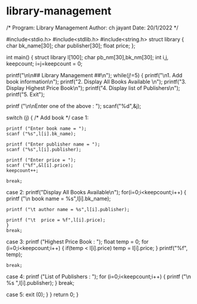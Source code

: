 # library-management
/*
Program: Library Management
Author: ch jayant
Date: 20/1/2022
*/

#include<stdio.h>
#include<stdlib.h>
#include<string.h>
struct library
{
char bk_name[30];
char publisher[30];
float price;
};

int main()
{
struct library l[100];
char pb_nm[30],bk_nm[30];
int i,j, keepcount;
i=j=keepcount = 0;

printf("\n\n## Library Management ##\n");
while(j!=5)
{
printf("\n1. Add book information\n");
printf("2. Display All Books Available \n");
printf("3. Display Highest Price Book\n");
printf("4. Display list of Publishers\n");
printf("5. Exit");

printf ("\n\nEnter one of the above : ");
scanf("%d",&j);

switch (j)
{
/* Add book */
case 1:  

	printf ("Enter book name = ");
	scanf ("%s",l[i].bk_name);
	
	printf ("Enter publisher name = ");
	scanf ("%s",l[i].publisher);

	printf ("Enter price = ");
	scanf ("%f",&l[i].price);
	keepcount++;

	break;
case 2:
	printf("Display All Books Available\n");
	for(i=0;i<keepcount;i++)
	{
	printf ("\n book name = %s",l[i].bk_name);
	
	printf ("\t author name = %s",l[i].publisher);

	printf ("\t  price = %f",l[i].price);
	}
	break;

case 3:
	printf ("Highest Price Book : ");
float temp = 0;
	for (i=0;i<keepcount;i++)
	{
	    if(temp < l[i].price)
	        temp = l[i].price;
	}
	printf("%f", temp);
	
	break;

case 4:
	printf ("List of Publishers : ");
	for (i=0;i<keepcount;i++)
	{
	    printf ("\n %s ",l[i].publisher);
	}
	break;

case 5:
	exit (0); 
}
}
return 0;
}
